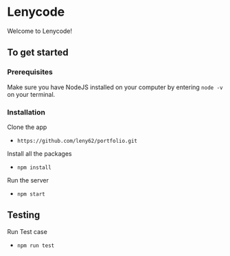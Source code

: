 # Lenycode
Welcome to Lenycode!

## To get started

### Prerequisites

Make sure you have NodeJS installed on your computer by entering  `node -v ` on your terminal.

### Installation

Clone the app
* ```https://github.com/leny62/portfolio.git```

Install all the packages
* ```npm install ```

Run the server
*  ```npm start ```

## Testing
Run Test case
* ```npm run test```
